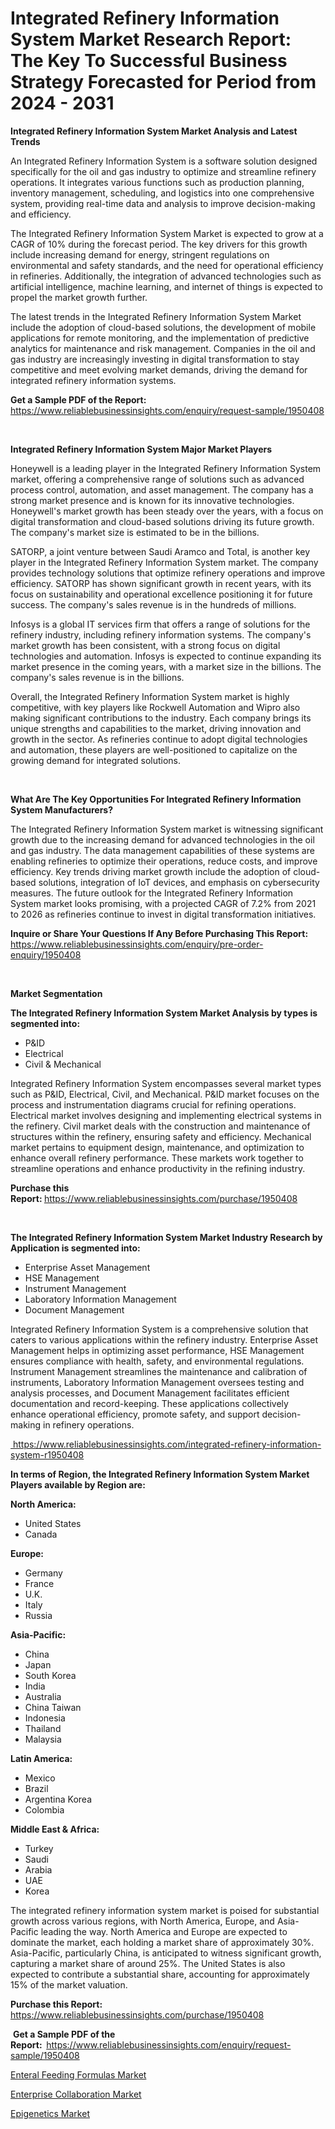<p><h1>Integrated Refinery Information System Market Research Report: The Key To Successful Business Strategy Forecasted for Period from 2024 - 2031</h1></p><p><strong>Integrated Refinery Information System Market Analysis and Latest Trends</strong></p>
<p><p>An Integrated Refinery Information System is a software solution designed specifically for the oil and gas industry to optimize and streamline refinery operations. It integrates various functions such as production planning, inventory management, scheduling, and logistics into one comprehensive system, providing real-time data and analysis to improve decision-making and efficiency.</p><p>The Integrated Refinery Information System Market is expected to grow at a CAGR of 10% during the forecast period. The key drivers for this growth include increasing demand for energy, stringent regulations on environmental and safety standards, and the need for operational efficiency in refineries. Additionally, the integration of advanced technologies such as artificial intelligence, machine learning, and internet of things is expected to propel the market growth further.</p><p>The latest trends in the Integrated Refinery Information System Market include the adoption of cloud-based solutions, the development of mobile applications for remote monitoring, and the implementation of predictive analytics for maintenance and risk management. Companies in the oil and gas industry are increasingly investing in digital transformation to stay competitive and meet evolving market demands, driving the demand for integrated refinery information systems.</p></p>
<p><strong>Get a Sample PDF of the Report:&nbsp;</strong> <a href="https://www.reliablebusinessinsights.com/enquiry/request-sample/1950408">https://www.reliablebusinessinsights.com/enquiry/request-sample/1950408</a></p>
<p>&nbsp;</p>
<p><strong>Integrated Refinery Information System Major Market Players</strong></p>
<p><p>Honeywell is a leading player in the Integrated Refinery Information System market, offering a comprehensive range of solutions such as advanced process control, automation, and asset management. The company has a strong market presence and is known for its innovative technologies. Honeywell's market growth has been steady over the years, with a focus on digital transformation and cloud-based solutions driving its future growth. The company's market size is estimated to be in the billions.</p><p>SATORP, a joint venture between Saudi Aramco and Total, is another key player in the Integrated Refinery Information System market. The company provides technology solutions that optimize refinery operations and improve efficiency. SATORP has shown significant growth in recent years, with its focus on sustainability and operational excellence positioning it for future success. The company's sales revenue is in the hundreds of millions.</p><p>Infosys is a global IT services firm that offers a range of solutions for the refinery industry, including refinery information systems. The company's market growth has been consistent, with a strong focus on digital technologies and automation. Infosys is expected to continue expanding its market presence in the coming years, with a market size in the billions. The company's sales revenue is in the billions.</p><p>Overall, the Integrated Refinery Information System market is highly competitive, with key players like Rockwell Automation and Wipro also making significant contributions to the industry. Each company brings its unique strengths and capabilities to the market, driving innovation and growth in the sector. As refineries continue to adopt digital technologies and automation, these players are well-positioned to capitalize on the growing demand for integrated solutions.</p></p>
<p>&nbsp;</p>
<p><strong>What Are The Key Opportunities For Integrated Refinery Information System Manufacturers?</strong></p>
<p><p>The Integrated Refinery Information System market is witnessing significant growth due to the increasing demand for advanced technologies in the oil and gas industry. The data management capabilities of these systems are enabling refineries to optimize their operations, reduce costs, and improve efficiency. Key trends driving market growth include the adoption of cloud-based solutions, integration of IoT devices, and emphasis on cybersecurity measures. The future outlook for the Integrated Refinery Information System market looks promising, with a projected CAGR of 7.2% from 2021 to 2026 as refineries continue to invest in digital transformation initiatives.</p></p>
<p><strong>Inquire or Share Your Questions If Any Before Purchasing This Report:</strong> <a href="https://www.reliablebusinessinsights.com/enquiry/pre-order-enquiry/1950408">https://www.reliablebusinessinsights.com/enquiry/pre-order-enquiry/1950408</a></p>
<p>&nbsp;</p>
<p><strong>Market Segmentation</strong></p>
<p><strong>The Integrated Refinery Information System Market Analysis by types is segmented into:</strong></p>
<p><ul><li>P&ID</li><li>Electrical</li><li>Civil & Mechanical</li></ul></p>
<p><p>Integrated Refinery Information System encompasses several market types such as P&ID, Electrical, Civil, and Mechanical. P&ID market focuses on the process and instrumentation diagrams crucial for refining operations. Electrical market involves designing and implementing electrical systems in the refinery. Civil market deals with the construction and maintenance of structures within the refinery, ensuring safety and efficiency. Mechanical market pertains to equipment design, maintenance, and optimization to enhance overall refinery performance. These markets work together to streamline operations and enhance productivity in the refining industry.</p></p>
<p><strong>Purchase this Report:&nbsp;</strong><a href="https://www.reliablebusinessinsights.com/purchase/1950408">https://www.reliablebusinessinsights.com/purchase/1950408</a></p>
<p>&nbsp;</p>
<p><strong>The Integrated Refinery Information System Market Industry Research by Application is segmented into:</strong></p>
<p><ul><li>Enterprise Asset Management</li><li>HSE Management</li><li>Instrument Management</li><li>Laboratory Information Management</li><li>Document Management</li></ul></p>
<p><p>Integrated Refinery Information System is a comprehensive solution that caters to various applications within the refinery industry. Enterprise Asset Management helps in optimizing asset performance, HSE Management ensures compliance with health, safety, and environmental regulations. Instrument Management streamlines the maintenance and calibration of instruments, Laboratory Information Management oversees testing and analysis processes, and Document Management facilitates efficient documentation and record-keeping. These applications collectively enhance operational efficiency, promote safety, and support decision-making in refinery operations.</p></p>
<p><a href="https://www.reliablebusinessinsights.com/integrated-refinery-information-system-r1950408">&nbsp;https://www.reliablebusinessinsights.com/integrated-refinery-information-system-r1950408</a></p>
<p><strong>In terms of Region, the Integrated Refinery Information System Market Players available by Region are:</strong></p>
<p>
    <p> <strong> North America: </strong>
        <ul>
            <li>United States</li>
            <li>Canada</li>
        </ul>
        </p> 
    <p> <strong> Europe: </strong>
        <ul>
            <li>Germany</li>
            <li>France</li>
            <li>U.K.</li>
            <li>Italy</li>
            <li>Russia</li>
        </ul>
        </p> 
    <p> <strong> Asia-Pacific: </strong>
        <ul>
            <li>China</li>
            <li>Japan</li>
            <li>South Korea</li>
            <li>India</li>
            <li>Australia</li>
            <li>China Taiwan</li>
            <li>Indonesia</li>
            <li>Thailand</li>
            <li>Malaysia</li>
        </ul>
        </p> 
    <p> <strong> Latin America: </strong>
        <ul>
            <li>Mexico</li>
            <li>Brazil</li>
            <li>Argentina Korea</li>
            <li>Colombia</li>
        </ul>
        </p> 
    <p> <strong> Middle East & Africa: </strong>
        <ul>
            <li>Turkey</li>
            <li>Saudi</li>
            <li>Arabia</li>
            <li>UAE</li>
            <li>Korea</li>
        </ul>
    </p>
    </p>
<p><p>The integrated refinery information system market is poised for substantial growth across various regions, with North America, Europe, and Asia-Pacific leading the way. North America and Europe are expected to dominate the market, each holding a market share of approximately 30%. Asia-Pacific, particularly China, is anticipated to witness significant growth, capturing a market share of around 25%. The United States is also expected to contribute a substantial share, accounting for approximately 15% of the market valuation.</p></p>
<p><strong>Purchase this Report: </strong><a href="https://www.reliablebusinessinsights.com/purchase/1950408">https://www.reliablebusinessinsights.com/purchase/1950408</a></p>
<p>&nbsp;<strong>Get a Sample PDF of the Report:&nbsp;&nbsp;</strong><a href="https://www.reliablebusinessinsights.com/enquiry/request-sample/1950408">https://www.reliablebusinessinsights.com/enquiry/request-sample/1950408</a></p>
<p><strong></strong></p>
<p><p><a href="https://github.com/yadanielu/Market-Research-Report-List-1/blob/main/enteral-feeding-formulas-market.md">Enteral Feeding Formulas Market</a></p><p><a href="https://github.com/lsapaaep8/Market-Research-Report-List-1/blob/main/enterprise-collaboration-market.md">Enterprise Collaboration Market</a></p><p><a href="https://github.com/qrkceaah30/Market-Research-Report-List-1/blob/main/epigenetics-market.md">Epigenetics Market</a></p></p>